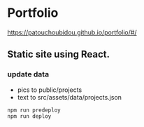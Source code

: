 # Portfolio

https://patouchoubidou.github.io/portfolio/#/

## Static site using React.

### update data
- pics to public/projects
- text to src/assets/data/projects.json

```shell
npm run predeploy
npm run deploy
```


